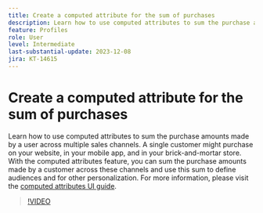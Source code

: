 ```yaml
---
title: Create a computed attribute for the sum of purchases
description: Learn how to use computed attributes to sum the purchase amounts made by a user across multiple sales channels.
feature: Profiles
role: User
level: Intermediate
last-substantial-update: 2023-12-08
jira: KT-14615
---
```

# Create a computed attribute for the sum of purchases

Learn how to use computed attributes to sum the purchase amounts made by a user across multiple sales channels. A single customer might purchase on your website, in your mobile app, and in your brick-and-mortar store. With the computed attributes feature, you can sum the purchase amounts made by a customer across these channels and use this sum to define audiences and for other personalization. For more information, please visit the [computed attributes UI guide](https://experienceleague.adobe.com/docs/experience-platform/profile/computed-attributes/ui.html?).

>[!VIDEO](https://video.tv.adobe.com/v/3425899?learn=on)
